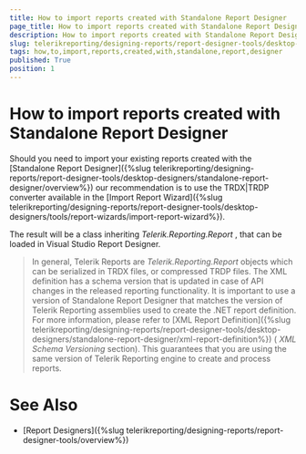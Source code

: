 ```yaml
---
title: How to import reports created with Standalone Report Designer
page_title: How to import reports created with Standalone Report Designer | for Telerik Reporting Documentation
description: How to import reports created with Standalone Report Designer
slug: telerikreporting/designing-reports/report-designer-tools/desktop-designers/visual-studio-report-designer/how-to-import-reports-created-with-standalone-report-designer
tags: how,to,import,reports,created,with,standalone,report,designer
published: True
position: 1
---
```


# How to import reports created with Standalone Report Designer



Should you need to import your existing reports created with the [Standalone Report Designer]({%slug telerikreporting/designing-reports/report-designer-tools/desktop-designers/standalone-report-designer/overview%})         our recommendation is to use the TRDX|TRDP converter available in the [Import Report Wizard]({%slug telerikreporting/designing-reports/report-designer-tools/desktop-designers/tools/report-wizards/import-report-wizard%}).       

The result will be a class inheriting *Telerik.Reporting.Report* , that can be loaded in Visual Studio Report Designer.       

> In general, Telerik Reports are  *Telerik.Reporting.Report*  objects which can be serialized in TRDX files, or compressed TRDP files.           The XML definition has a schema version that is updated in case of API changes in the released reporting functionality.           It is important to use a version of Standalone Report Designer that matches the version of Telerik Reporting assemblies used to create the .NET report definition.           For more information, please refer to [XML Report Definition]({%slug telerikreporting/designing-reports/report-designer-tools/desktop-designers/standalone-report-designer/xml-report-definition%}) ( *XML Schema Versioning*  section).           This guarantees that you are using the same version of Telerik Reporting engine to create and process reports.         

# See Also

 * [Report Designers]({%slug telerikreporting/designing-reports/report-designer-tools/overview%})

